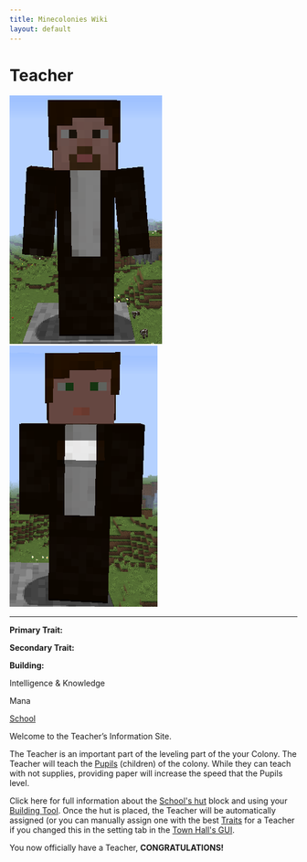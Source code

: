 ```yaml
---
title: Minecolonies Wiki
layout: default
---
```

# Teacher

<div class="infobox box text-center">
<img src="../../assets/images/workers/teacher_m.png" alt="Teacher Male" />&nbsp;&nbsp;&nbsp;<img src="../../assets/images/workers/teacher_f.png" alt="Teacher Female" />
<hr />
  <div class="row section-text text-left">
    <div class="col">
      <p><strong>Primary Trait:</strong></p>
      <p><strong>Secondary Trait:</strong></p>
      <p><strong>Building:</strong></p>
    </div>
    <div class="col">
      <p class="traitp">Intelligence & Knowledge</p>
      <p class="traits">Mana</p>
      <p><a href="../buildings/school">School</a></p>
    </div>
  </div>
</div>

Welcome to the Teacher’s Information Site.

The Teacher is an important part of the leveling part of the your Colony. The Teacher will teach the [Pupils](../workers/pupil) (children) of the colony. While they can teach with not supplies, providing paper will increase the speed that the Pupils level. 

Click here for full information about the [School's hut](../buildings/school) block and using your [Building Tool](../items/buildingtool). Once the hut is placed, the Teacher will be automatically assigned (or you can manually assign one with the best [Traits](../systems/workerinfo) for a Teacher if you changed this in the setting tab in the [Town Hall's GUI](../../source/buildings/townhall).

You now officially have a Teacher, **CONGRATULATIONS!**
